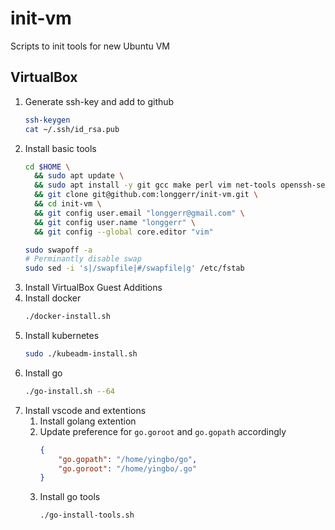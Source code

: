 # init-vm
Scripts to init tools for new Ubuntu VM

## VirtualBox

1. Generate ssh-key and add to github
    ```sh
    ssh-keygen
    cat ~/.ssh/id_rsa.pub
    ```
1. Install basic tools
    ```sh
    cd $HOME \
      && sudo apt update \
      && sudo apt install -y git gcc make perl vim net-tools openssh-server ansible \
      && git clone git@github.com:longgerr/init-vm.git \
      && cd init-vm \
      && git config user.email "longgerr@gmail.com" \
      && git config user.name "longgerr" \
      && git config --global core.editor "vim" 

    sudo swapoff -a
    # Perminantly disable swap
    sudo sed -i 's|/swapfile|#/swapfile|g' /etc/fstab
    ```
1. Install VirtualBox Guest Additions
1. Install docker
    ```sh
    ./docker-install.sh
    ```
1. Install kubernetes
    ```sh
    sudo ./kubeadm-install.sh
    ```
1. Install go
    ```sh
    ./go-install.sh --64
    ```
1. Install vscode and extentions
    1. Install golang extention
    1. Update preference for `go.goroot` and `go.gopath` accordingly
        ```json
        {
            "go.gopath": "/home/yingbo/go",
            "go.goroot": "/home/yingbo/.go"
        }
        ```
    1. Install go tools
        ```bash
        ./go-install-tools.sh
        ```